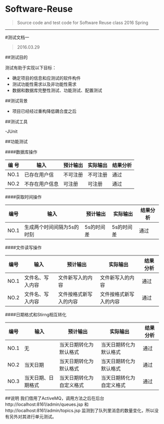 # Software-Reuse



> Source code and test code for Software Reuse class 2016 Spring

***



#测试文档一


>2016.03.29

##测试目的

测试有助于实现以下目标：

- 确定项目的信息和应测试的软件构件
- 测试功能性需求以及非功能性需求
- 数据和数据库完整性测试、功能测试、配置测试


##测试背景

- 项目已经经过重构降低耦合度之后

##测试工具

-JUnit


##功能测试

####数据库操作
    

| 编 号| 输入 | 预计输出 | 实际输出 | 结果分析 |
|----|----|--------|--------|--------| 
|NO.1|已存在用户信|不可注册|不可注册|通过|
|NO.2|不存在用户信息|可注册|可注册|通过|

####获取时间操作

|编号|输入|预计输出|实际输出|结果分析|
|----|----|--------|--------|--------| 
|NO.1|生成两个时间间隔为5s的时刻|5s的时间差|5s的时间差|通过|



####文件读写操作

|编号|输入|预计输出|实际输出|结果分析|
|----|----|--------|--------|--------| 
|NO.1|文件名、写入内容|文件新写入的内容|文件新写入的内容|通过|
|NO.2|文件名、写入内容|文件按格式新写入的内容|文件按格式新写入的内容|通过|


####日期格式和Stirng相互转化

|编号|输入|预计输出|实际输出|结果分析|
|----|----|--------|--------|--------| 
|NO.1|无|当天日期转化为默认格式|当天日期转化为默认格式|通过|
|NO.2|当天日期|当天日期转化为默认格式|当天日期转化为默认格式|通过|
|NO.3|当天日期、日期格式|当天日期转化为自定义格式|当天日期转化为自定义格式|通过|

##说明
 我们借用了ActiveMQ，调用方法之后在后台http://localhost:8161/admin/queues.jsp 和 http://localhost:8161/admin/topics.jsp  监测到了队列里消息的数量变化，所以没有另外对其进行单元测试。


